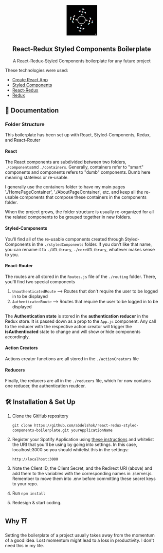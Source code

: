 <div align="center">
  <img alt="Logo" src="./screen.png" width="100" />
</div>

<h2 align="center">
React-Redux Styled Components Boilerplate
</h2>

<p align="center">
A React-Redux-Styled Components boilerplate for any future project
</p>


These technologies were used:

- [Create React App](https://github.com/facebook/create-react-app)
- [Styled Components](https://www.styled-components.com/)
- [React-Redux](https://react-redux.js.org/)
- [Redux](https://redux.js.org/)

## 📖 Documentation 

### Folder Structure

This boilerplate has been set up with React, Styled-Components, Redux, and React-Router

#### React

The React components are subdivided between two folders, ``` ./components```and ```./containers```. Generally, containers refer to "smart" components and components refers to "dumb" components. Dumb here meaning stateless or re-usable. 

I generally use the containers folder to have my main pages './HomePageContainer', './AboutPageContainer', etc. and keep all the re-usable components that compose these containers in the components folder. 

When the project grows, the folder structure is usually re-organized for all the related components to be grouped together in new folders.

#### Styled-Components

You'll find all of the re-usable components created through Styled-Components in the ```./styledComponents``` folder. If you don't like that name, you can rename it to ```./UILibrary```, ```./coreUILibrary```, whatever makes sense to you.

#### React-Router

The routes are all stored in the ```Routes.js``` file of the ```./routing``` folder. There, you'll find two special components

1. ```UnauthenticatedRoute``` --> Routes that don't require the user to be logged in to be displayed
2. ```AuthenticatedRoute``` --> Routes that require the user to be logged in to be displayed

The **Authentication state** is stored in the **authentication reducer** in the Redux store. It is passed down as a prop to the ```App.js``` component. Any call to the reducer with the respective action creator will trigger the **isAuthenticated** state to change and will show or hide components accordingly.

#### Action Creators

Actions creator functions are all stored in the ```./actionCreators``` file

#### Reducers

Finally, the reducers are all in the ```./reducers``` file, which for now contains one reducer, the authentication reudcer. 


## 🛠 Installation & Set Up

1. Clone the GitHub repository 

   ```
   git clone https://github.com/abdelshok/react-redux-styled-components-boilerplate.git yourApplicationName
   ```

2. Register your Spotify Application using [these instructions](https://developer.spotify.com/documentation/general/guides/app-settings/#register-your-app) and whitelist the URI that you'll be using by going into settings. In this case, localhost:3000 so you should whitelist this in the settings:

   ```
   http://localhost:3000
   ```

3. Note the Client ID, the Client Secret, and the Redirect URI (above) and add them to the variables with the corresponding names in ./server.js. Remember to move them into .env before committing these secret keys to your repo.

4. Run ``` npm install ```

4. Redesign & start coding. 


## Why ⛩

Setting the boilerplate of a project usually takes away from the momentum of a good idea. Lost momentum might lead to a loss in productivity. I don't need this in my life.
